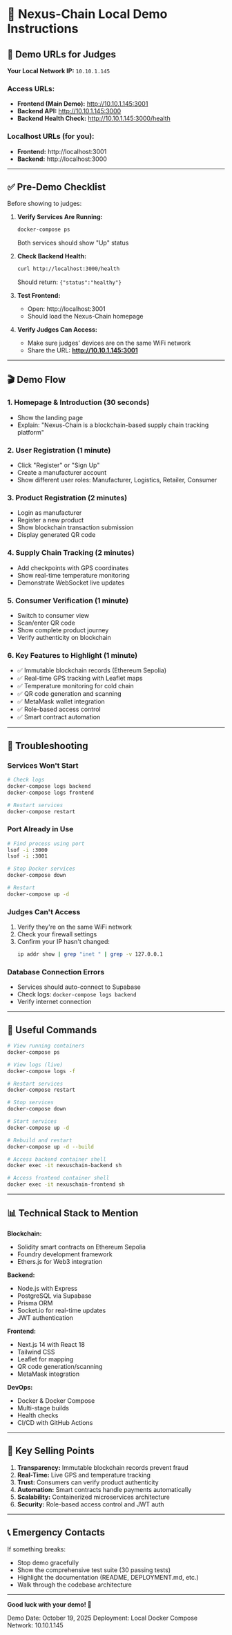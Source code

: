 # 🎯 Nexus-Chain Local Demo Instructions

## 📱 Demo URLs for Judges

**Your Local Network IP:** `10.10.1.145`

### Access URLs:
- **Frontend (Main Demo):** http://10.10.1.145:3001
- **Backend API:** http://10.10.1.145:3000
- **Backend Health Check:** http://10.10.1.145:3000/health

### Localhost URLs (for you):
- **Frontend:** http://localhost:3001
- **Backend:** http://localhost:3000

---

## ✅ Pre-Demo Checklist

Before showing to judges:

1. **Verify Services Are Running:**
   ```bash
   docker-compose ps
   ```
   Both services should show "Up" status

2. **Check Backend Health:**
   ```bash
   curl http://localhost:3000/health
   ```
   Should return: `{"status":"healthy"}`

3. **Test Frontend:**
   - Open: http://localhost:3001
   - Should load the Nexus-Chain homepage

4. **Verify Judges Can Access:**
   - Make sure judges' devices are on the same WiFi network
   - Share the URL: **http://10.10.1.145:3001**

---

## 🎬 Demo Flow

### 1. **Homepage & Introduction** (30 seconds)
- Show the landing page
- Explain: "Nexus-Chain is a blockchain-based supply chain tracking platform"

### 2. **User Registration** (1 minute)
- Click "Register" or "Sign Up"
- Create a manufacturer account
- Show different user roles: Manufacturer, Logistics, Retailer, Consumer

### 3. **Product Registration** (2 minutes)
- Login as manufacturer
- Register a new product
- Show blockchain transaction submission
- Display generated QR code

### 4. **Supply Chain Tracking** (2 minutes)
- Add checkpoints with GPS coordinates
- Show real-time temperature monitoring
- Demonstrate WebSocket live updates

### 5. **Consumer Verification** (1 minute)
- Switch to consumer view
- Scan/enter QR code
- Show complete product journey
- Verify authenticity on blockchain

### 6. **Key Features to Highlight** (1 minute)
- ✅ Immutable blockchain records (Ethereum Sepolia)
- ✅ Real-time GPS tracking with Leaflet maps
- ✅ Temperature monitoring for cold chain
- ✅ QR code generation and scanning
- ✅ MetaMask wallet integration
- ✅ Role-based access control
- ✅ Smart contract automation

---

## 🐛 Troubleshooting

### Services Won't Start
```bash
# Check logs
docker-compose logs backend
docker-compose logs frontend

# Restart services
docker-compose restart
```

### Port Already in Use
```bash
# Find process using port
lsof -i :3000
lsof -i :3001

# Stop Docker services
docker-compose down

# Restart
docker-compose up -d
```

### Judges Can't Access
1. Verify they're on the same WiFi network
2. Check your firewall settings
3. Confirm your IP hasn't changed:
   ```bash
   ip addr show | grep "inet " | grep -v 127.0.0.1
   ```

### Database Connection Errors
- Services should auto-connect to Supabase
- Check logs: `docker-compose logs backend`
- Verify internet connection

---

## 🔄 Useful Commands

```bash
# View running containers
docker-compose ps

# View logs (live)
docker-compose logs -f

# Restart services
docker-compose restart

# Stop services
docker-compose down

# Start services
docker-compose up -d

# Rebuild and restart
docker-compose up -d --build

# Access backend container shell
docker exec -it nexuschain-backend sh

# Access frontend container shell
docker exec -it nexuschain-frontend sh
```

---

## 📊 Technical Stack to Mention

**Blockchain:**
- Solidity smart contracts on Ethereum Sepolia
- Foundry development framework
- Ethers.js for Web3 integration

**Backend:**
- Node.js with Express
- PostgreSQL via Supabase
- Prisma ORM
- Socket.io for real-time updates
- JWT authentication

**Frontend:**
- Next.js 14 with React 18
- Tailwind CSS
- Leaflet for mapping
- QR code generation/scanning
- MetaMask integration

**DevOps:**
- Docker & Docker Compose
- Multi-stage builds
- Health checks
- CI/CD with GitHub Actions

---

## 🎯 Key Selling Points

1. **Transparency:** Immutable blockchain records prevent fraud
2. **Real-Time:** Live GPS and temperature tracking
3. **Trust:** Consumers can verify product authenticity
4. **Automation:** Smart contracts handle payments automatically
5. **Scalability:** Containerized microservices architecture
6. **Security:** Role-based access control and JWT auth

---

## 📞 Emergency Contacts

If something breaks:
- Stop demo gracefully
- Show the comprehensive test suite (30 passing tests)
- Highlight the documentation (README, DEPLOYMENT.md, etc.)
- Walk through the codebase architecture

---

**Good luck with your demo! 🚀**

Demo Date: October 19, 2025
Deployment: Local Docker Compose
Network: 10.10.1.145
